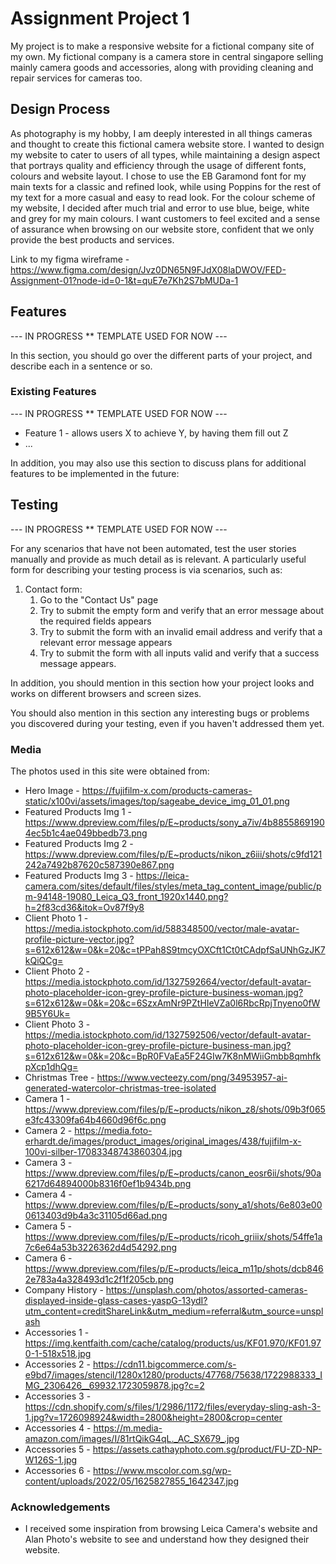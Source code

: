 # Assignment Project 1

My project is to make a responsive website for a fictional company site of my own. My fictional company is a camera store in central singapore selling mainly camera goods and accessories, along with providing cleaning and repair services for cameras too.
 
## Design Process

As photography is my hobby, I am deeply interested in all things cameras and thought to create this fictional camera website store. I wanted to design my website to cater to users of all types, while maintaining a design aspect that portrays quality and efficiency through the usage of different fonts, colours and website layout. I chose to use the EB Garamond font for my main texts for a classic and refined look, while using Poppins for the rest of my text for a more casual and easy to read look. For the colour scheme of my website, I decided after much trial and error to use blue, beige, white and grey for my main colours. I want customers to feel excited and a sense of assurance when browsing on our website store, confident that we only provide the best products and services.

Link to my figma wireframe - https://www.figma.com/design/Jvz0DN65N9FJdX08laDWOV/FED-Assignment-01?node-id=0-1&t=quE7e7Kh2S7bMUDa-1

## Features

--- IN PROGRESS ** TEMPLATE USED FOR NOW ---

In this section, you should go over the different parts of your project, and describe each in a sentence or so.
 
### Existing Features

--- IN PROGRESS ** TEMPLATE USED FOR NOW ---

- Feature 1 - allows users X to achieve Y, by having them fill out Z
- ...

In addition, you may also use this section to discuss plans for additional features to be implemented in the future:


## Testing

--- IN PROGRESS ** TEMPLATE USED FOR NOW ---

For any scenarios that have not been automated, test the user stories manually and provide as much detail as is relevant. A particularly useful form for describing your testing process is via scenarios, such as:

1. Contact form:
    1. Go to the "Contact Us" page
    2. Try to submit the empty form and verify that an error message about the required fields appears
    3. Try to submit the form with an invalid email address and verify that a relevant error message appears
    4. Try to submit the form with all inputs valid and verify that a success message appears.

In addition, you should mention in this section how your project looks and works on different browsers and screen sizes.

You should also mention in this section any interesting bugs or problems you discovered during your testing, even if you haven't addressed them yet.


### Media
The photos used in this site were obtained from:
- Hero Image - https://fujifilm-x.com/products-cameras-static/x100vi/assets/images/top/sageabe_device_img_01_01.png
- Featured Products Img 1 - https://www.dpreview.com/files/p/E~products/sony_a7iv/4b88558691904ec5b1c4ae049bbedb73.png
- Featured Products Img 2 - https://www.dpreview.com/files/p/E~products/nikon_z6iii/shots/c9fd121242a7492b87620c587390e867.png
- Featured Products Img 3 - https://leica-camera.com/sites/default/files/styles/meta_tag_content_image/public/pm-94148-19080_Leica_Q3_front_1920x1440.png?h=2f83cd36&itok=Ov87f9y8
- Client Photo 1 - https://media.istockphoto.com/id/588348500/vector/male-avatar-profile-picture-vector.jpg?s=612x612&w=0&k=20&c=tPPah8S9tmcyOXCft1Ct0tCAdpfSaUNhGzJK7kQiQCg=
- Client Photo 2 - https://media.istockphoto.com/id/1327592664/vector/default-avatar-photo-placeholder-icon-grey-profile-picture-business-woman.jpg?s=612x612&w=0&k=20&c=6SzxAmNr9PZtHIeVZa0l6RbcRpjTnyeno0fW9B5Y6Uk=
- Client Photo 3 - https://media.istockphoto.com/id/1327592506/vector/default-avatar-photo-placeholder-icon-grey-profile-picture-business-man.jpg?s=612x612&w=0&k=20&c=BpR0FVaEa5F24GIw7K8nMWiiGmbb8qmhfkpXcp1dhQg=
- Christmas Tree - https://www.vecteezy.com/png/34953957-ai-generated-watercolor-christmas-tree-isolated
- Camera 1 - https://www.dpreview.com/files/p/E~products/nikon_z8/shots/09b3f065e3fc43309fa64b4660d96f6c.png
- Camera 2 - https://media.foto-erhardt.de/images/product_images/original_images/438/fujifilm-x-100vi-silber-17083348743860304.jpg
- Camera 3 - https://www.dpreview.com/files/p/E~products/canon_eosr6ii/shots/90a6217d64894000b8316f0ef1b9434b.png
- Camera 4 - https://www.dpreview.com/files/p/E~products/sony_a1/shots/6e803e000613403d9b4a3c31105d66ad.png
- Camera 5 - https://www.dpreview.com/files/p/E~products/ricoh_griiix/shots/54ffe1a7c6e64a53b3226362d4d54292.png
- Camera 6 - https://www.dpreview.com/files/p/E~products/leica_m11p/shots/dcb8462e783a4a328493d1c2f1f205cb.png
- Company History - https://unsplash.com/photos/assorted-cameras-displayed-inside-glass-cases-yaspG-13ydI?utm_content=creditShareLink&utm_medium=referral&utm_source=unsplash
- Accessories 1 - https://img.kentfaith.com/cache/catalog/products/us/KF01.970/KF01.970-1-518x518.jpg
- Accessories 2 - https://cdn11.bigcommerce.com/s-e9bd7/images/stencil/1280x1280/products/47768/75638/1722988333_IMG_2306426__69932.1723059878.jpg?c=2
- Accessories 3 - https://cdn.shopify.com/s/files/1/2986/1172/files/everyday-sling-ash-3-1.jpg?v=1726098924&width=2800&height=2800&crop=center
- Accessories 4 - https://m.media-amazon.com/images/I/81rtQikG4qL._AC_SX679_.jpg
- Accessories 5 - https://assets.cathayphoto.com.sg/product/FU-ZD-NP-W126S-1.jpg
- Accessories 6 - https://www.mscolor.com.sg/wp-content/uploads/2022/05/1625827855_1642347.jpg

### Acknowledgements

- I received some inspiration from browsing Leica Camera's website and Alan Photo's website to see and understand how they designed their website.